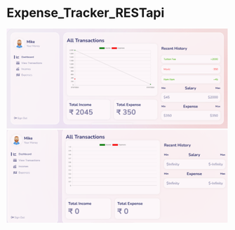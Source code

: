 # Expense_Tracker_RESTapi

![Image 2](https://github.com/theBhavyaaggarwal81/Expense_Tracker_RESTapi/blob/main/Screenshot%202.png)
![Image](https://github.com/theBhavyaaggarwal81/Expense_Tracker_RESTapi/blob/main/Screenshot%201.png)
